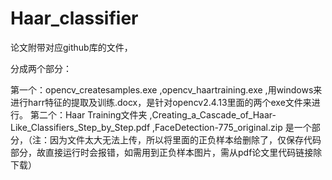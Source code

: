 # Haar_classifier

论文附带对应github库的文件，

分成两个部分：

第一个：opencv_createsamples.exe ,opencv_haartraining.exe ,用windows来进行harr特征的提取及训练.docx，是针对opencv2.4.13里面的两个exe文件来进行。
第二个：Haar Training文件夹 ,Creating_a_Cascade_of_Haar-Like_Classifiers_Step_by_Step.pdf ,FaceDetection-775_original.zip 是一个部分，（注：因为文件太大无法上传，所以将里面的正负样本给删除了，仅保存代码部分，故直接运行时会报错，如需用到正负样本图片，需从pdf论文里代码链接除下载）
